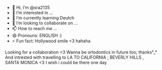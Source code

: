 - 👋 Hi, I’m @sra2135
- 👀 I’m interested in ...
- 🌱 I’m currently learning Deutch
- 💞️ I’m looking to collaborate on ...
- 📫 How to reach me ...
- 😄 Pronouns: ENGLISH :)
- ⚡ Fun fact: Hollywood smile <3 hahaha

<!---
sira2135/sira2135 is a ✨ special ✨ repository because its `README.md` (this file) appears on your GitHub profile.
You can click the Preview link to take a look at your changes.
--->
Looking for a collaboration <3
Wanna be ortodontics in future too; thanks°_°
And intrested with travelling to LA TO CALIFORNIA ; BEVERLY HILLS , SANTA MONICA <3 I wish i could be there one day
